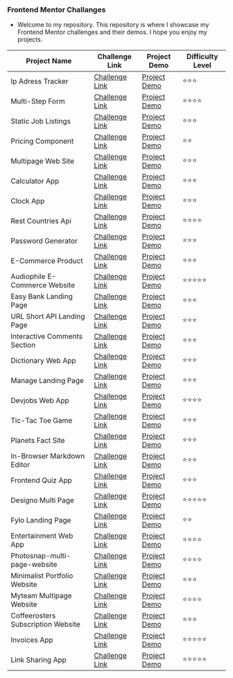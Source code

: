 ### Frontend Mentor Challanges

- Welcome to my repository. This repository is where I showcase my Frontend Mentor challenges and their demos. I hope you enjoy my projects.

| Project Name                       | Challenge Link                                                                                                                | Project Demo                                                                                                    | Difficulty Level |
| ---------------------------------- | ----------------------------------------------------------------------------------------------------------------------------- | --------------------------------------------------------------------------------------------------------------- | ---------------- |
| Ip Adress Tracker                  | [Challenge Link](https://www.frontendmentor.io/solutions/ip-adress-tracjer-app-with-react-Co-G5QDkRT)                         | [Project Demo](https://delicate-sorbet-450bd6.netlify.app/)                                                     | ⭐️⭐️⭐️        |
| Multi-Step Form                    | [Challenge Link](https://www.frontendmentor.io/solutions/multistep-form-with-react-and-sass-uthrWIPQ3p)                       | [Project Demo](https://64fc45c4860af04769867ae6--warm-torrone-b97c9d.netlify.app/)                              | ⭐️⭐️⭐️⭐️     |
| Static Job Listings                | [Challenge Link](https://www.frontendmentor.io/solutions/job-listings-with-react-and-tailwind-css-hvL8pCSloO)                 | [Project Demo](https://6518ae958d97926fcb70f4bc--startling-bubblegum-d752a3.netlify.app/)                       | ⭐️⭐️⭐️        |
| Pricing Component                  | [Challenge Link](https://www.frontendmentor.io/solutions/pricing-component-with-toggle-LjeVZORjQI)                            | [Project Demo](https://652af84951d6bb713c88d68b--clever-cendol-8e8eb4.netlify.app/)                             | ⭐️⭐️           |
| Multipage Web Site                 | [Challenge Link](https://www.frontendmentor.io/solutions/space-tourism-multipage-website-jdX0LBybqe)                          | [Project Demo](https://effulgent-puffpuff-412349.netlify.app/)                                                  | ⭐️⭐️⭐️        |
| Calculator App                     | [Challenge Link](https://www.frontendmentor.io/solutions/calculator-H6Nha8OuxS)                                               | [Project Demo](https://6529a890fdf121245a3f77de--fabulous-taffy-e5317a.netlify.app/)                            | ⭐️⭐️⭐️        |
| Clock App                          | [Challenge Link](https://www.frontendmentor.io/solutions/clock-app-with-react-and-tailwind-FDEMHvVrYa)                        | [Project Demo](https://www.frontendmentor.io/solutions/clock-app-with-react-and-tailwind-FDEMHvVrYa)            | ⭐️⭐️⭐️        |
| Rest Countries Api                 | [Challenge Link](https://www.frontendmentor.io/solutions/rest-countries-api-with-color-theme-switcher-with-react-lsk422nacc)  | [Project Demo](https://rest-countries-api-app-mentor.netlify.app/)                                              | ⭐️⭐️⭐️⭐️     |
| Password Generator                 | [Challenge Link](https://www.frontendmentor.io/solutions/password-generator-app-with-sass-and-reactjs-nAYAgfZoyT)             | [Project Demo](https://www.frontendmentor.io/solutions/password-generator-app-with-sass-and-reactjs-nAYAgfZoyT) | ⭐️⭐️⭐️        |
| E-Commerce Product                 | [Challenge Link](https://www.frontendmentor.io/solutions/ecommerce-product-page-with-react-and-tailwind-tVEBebeWxk)           | [Project Demo](https://6500a0d0119c481bcc42f24c--frolicking-biscuit-8b7c2d.netlify.app/)                        | ⭐️⭐️⭐️        |
| Audiophile E-Commerce Website      | [Challenge Link](https://www.frontendmentor.io/solutions/audiophile-ecommerce-website-react-and-tailwindcss-kf-Nxsq1bl)       | [Project Demo](https://e-commerce-examplee.netlify.app/)                                                        | ⭐️⭐️⭐️⭐️⭐️  |
| Easy Bank Landing Page             | [Challenge Link](https://www.frontendmentor.io/solutions/easybank-landing-page-with-react-and-tailwind-Uw4m1en9ei)            | [Project Demo](https://voluble-semifreddo-4f142a.netlify.app/)                                                  | ⭐️⭐️⭐️        |
| URL Short API Landing Page         | [Challenge Link](https://www.frontendmentor.io/solutions/url-shortening-api-landing-page-with-react-and-sass-WesO7kjASr)      | [Project Demo](https://64e2252611201169a32796eb--boisterous-narwhal-d479ec.netlify.app/)                        | ⭐️⭐️⭐️        |
| Interactive Comments Section       | [Challenge Link](https://www.frontendmentor.io/solutions/interactive-comments-section-with-react-and-tailwind-g08FDviu7L)     | [Project Demo](https://6505b18e90e9f3195cc200fd--magenta-panda-6172c9.netlify.app/)                             | ⭐️⭐️⭐️        |
| Dictionary Web App                 | [Challenge Link](https://www.frontendmentor.io/solutions/dictionary-web-app-with-react-and-tailwind-BjmFDoresq)               | [Project Demo](https://650d9a3e2330da00a69a3852--willowy-churros-762902.netlify.app/)                           | ⭐️⭐️⭐️        |
| Manage Landing Page                | [Challenge Link](https://www.frontendmentor.io/solutions/manage-landing-page-vFH13sEATl)                                      | [Project Demo](https://652fe1603a2c074222815794--dainty-stroopwafel-39fcaa.netlify.app/)                        | ⭐️⭐️⭐️        |
| Devjobs Web App                    | [Challenge Link](https://www.frontendmentor.io/solutions/devjobs-web-app-with-react-and-talwind-dddpxdQilK)                   | [Project Demo](https://joblistinggmentor.netlify.app/)                                                          | ⭐️⭐️⭐️⭐️     |
| Tic-Tac Toe Game                   | [Challenge Link](https://www.frontendmentor.io/solutions/tic-tac-toe-game-with-react-DTuoYCjBa-)                              | [Project Demo](https://tictactoegameee.netlify.app/)                                                            | ⭐️⭐️⭐️        |
| Planets Fact Site                  | [Challenge Link](https://www.frontendmentor.io/solutions/planets-fact-site-with-react-PHn-mVoGWN)                             | [Project Demo](https://planetssfactsite.netlify.app/)                                                           | ⭐️⭐️⭐️        |
| In-Browser Markdown Editor         | [Challenge Link](https://www.frontendmentor.io/solutions/inbrowser-markdown-editor-with-react-and-tailwindcss-VI_S3JZk-O)     | [Project Demo](https://markdownsite.netlify.app/)                                                               | ⭐️⭐️⭐️        |
| Frontend Quiz App                  | [Challenge Link](https://www.frontendmentor.io/solutions/frondend-quiz-app-with-nextjs-tailwindcss-ihDNFSqhZV)                | [Project Demo](https://frontend-mentor-challanges-umber.vercel.app/)                                            | ⭐️⭐️⭐️        |
| Designo Multi Page                 | [Challenge Link](https://www.frontendmentor.io/solutions/designo-multipage-website-with-nextjs-and-tailwindcss-ssp_btUmQ0)    | [Project Demo](https://frontend-mentor-challanges-bez5.vercel.app/)                                             | ⭐️⭐️⭐️⭐️⭐️  |
| Fylo Landing Page                  | [Challenge Link](https://www.frontendmentor.io/solutions/fylo-landing-page-with-react-tailwindcss-and-typescript-R3ukbX_yWz)  | [Project Demo](https://fylko-langind-page.vercel.app/)                                                          | ⭐️⭐️           |
| Entertainment Web App              | [Challenge Link](https://www.frontendmentor.io/solutions/entertainment-web-app-with-nextjs-and-tailwindcss-lSIcjiOpMf)        | [Project Demo](https://entertainment-web-app-guneys-projects.vercel.app/)                                       | ⭐️⭐️⭐️⭐️     |
| Photosnap-multi-page-website       | [Challenge Link](https://www.frontendmentor.io/solutions/photosnap-multipage-website-with-nextjs-and-tailwindcss-OfzEC0V85o)  | [Project Demo](https://photosnap-multi-page-website-six.vercel.app/)                                            | ⭐️⭐️⭐️⭐️     |
| Minimalist Portfolio Website       | [Challenge Link](https://www.frontendmentor.io/solutions/minimalist-portfolio-website-with-nextjs-and-tailwindcss-9ztMNpB4Eu) | [Project Demo](https://minimalist-portfolio-website-one.vercel.app/)                                            | ⭐️⭐️⭐️        |
| Myteam Multipage Website           | [Challenge Link](https://www.frontendmentor.io/solutions/myteam-multipage-website-with-nextjs-and-tailwindcss-XYIM2-Frf8)     | [Project Demo](https://myteam-multi-page-website-one.vercel.app/)                                               | ⭐️⭐️⭐️⭐️     |
| Coffeerosters Subscription Website | [Challenge Link](https://www.frontendmentor.io/solutions/coffeeroasters-subscription-site-KXIp92_TQY)                         | [Project Demo](https://coffeerosters-subscription-site.vercel.app/)                                             | ⭐️⭐️⭐️        |
| Invoices App | [Challenge Link](https://www.frontendmentor.io/solutions/invoice-app-with-nextjs-tailwindcss-and-firebase-_U02qCZKMm)                         | [Project Demo](https://invoice-app-psi-two.vercel.app/login)                                             | ⭐️⭐️⭐️⭐️⭐️      |
| Link Sharing App | [Challenge Link](https://www.frontendmentor.io/solutions/linksharing-app-JdlGkYjar-)                         | [Project Demo](https://link-sharing-app-lovat.vercel.app)                                             | ⭐️⭐️⭐️⭐️⭐️      |
